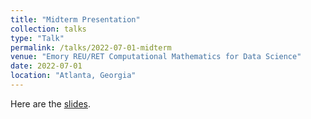 ```yaml
---
title: "Midterm Presentation"
collection: talks
type: "Talk"
permalink: /talks/2022-07-01-midterm
venue: "Emory REU/RET Computational Mathematics for Data Science"
date: 2022-07-01
location: "Atlanta, Georgia"
---
```


Here are the <a href="https://github.com/ethanjyoung/ethanjyoung.github.io/raw/master/files/reu_midterm.pdf" download>slides</a>.
